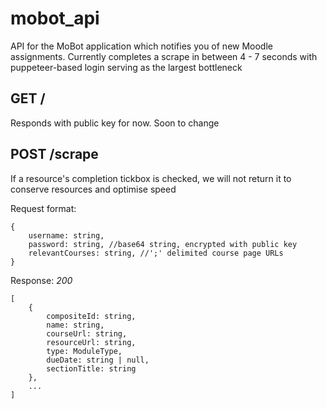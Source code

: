 # mobot_api

API for the MoBot application which notifies you of new Moodle assignments. Currently completes a scrape in between 4 - 7 seconds with puppeteer-based login serving as the largest bottleneck

## GET /

Responds with public key for now. Soon to change

## POST /scrape

If a resource's completion tickbox is checked, we will not return it to conserve resources and optimise speed

Request format:

```
{
    username: string,
    password: string, //base64 string, encrypted with public key
    relevantCourses: string, //';' delimited course page URLs
}
```

Response:
_200_

```
[
    {
        compositeId: string,
        name: string,
        courseUrl: string,
        resourceUrl: string,
        type: ModuleType,
        dueDate: string | null,
        sectionTitle: string
    },
    ...
]
```
